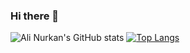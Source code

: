 ### Hi there 👋

<!--
**mastercorvowade/mastercorvowade** is a ✨ _special_ ✨ repository because its `README.md` (this file) appears on your GitHub profile.

Here are some ideas to get you started:

- 🔭 I’m currently working on ...
- 🌱 I’m currently learning ...
- 👯 I’m looking to collaborate on ...
- 🤔 I’m looking for help with ...
- 💬 Ask me about ...
- 📫 How to reach me: ...
- 😄 Pronouns: ...
- ⚡ Fun fact: ...
-->

![Ali Nurkan's GitHub stats](https://github-readme-stats.vercel.app/api?username=mastercorvowade&theme=radical)
[![Top Langs](https://github-readme-stats.vercel.app/api/top-langs/?username=mastercorvowade&theme=radical)](https://github.com/mastercorvowade/github-readme-stats)
